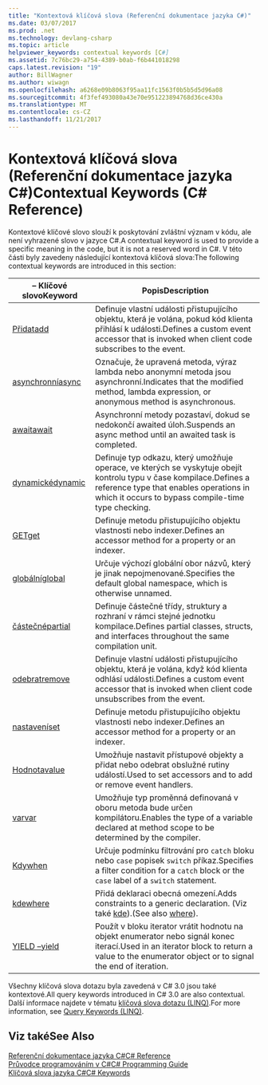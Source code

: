 ```yaml
---
title: "Kontextová klíčová slova (Referenční dokumentace jazyka C#)"
ms.date: 03/07/2017
ms.prod: .net
ms.technology: devlang-csharp
ms.topic: article
helpviewer_keywords: contextual keywords [C#]
ms.assetid: 7c76bc29-a754-4389-b0ab-f6b441018298
caps.latest.revision: "19"
author: BillWagner
ms.author: wiwagn
ms.openlocfilehash: a6268e09b8063f95aa11fc1563f0b5b5d5d96a08
ms.sourcegitcommit: 4f3fef493080a43e70e951223894768d36ce430a
ms.translationtype: MT
ms.contentlocale: cs-CZ
ms.lasthandoff: 11/21/2017
---
```

# <a name="contextual-keywords-c-reference"></a><span data-ttu-id="01362-102">Kontextová klíčová slova (Referenční dokumentace jazyka C#)</span><span class="sxs-lookup"><span data-stu-id="01362-102">Contextual Keywords (C# Reference)</span></span>
<span data-ttu-id="01362-103">Kontextové klíčové slovo slouží k poskytování zvláštní význam v kódu, ale není vyhrazené slovo v jazyce C#.</span><span class="sxs-lookup"><span data-stu-id="01362-103">A contextual keyword is used to provide a specific meaning in the code, but it is not a reserved word in C#.</span></span> <span data-ttu-id="01362-104">V této části byly zavedeny následující kontextová klíčová slova:</span><span class="sxs-lookup"><span data-stu-id="01362-104">The following contextual keywords are introduced in this section:</span></span>  
  
|<span data-ttu-id="01362-105">– Klíčové slovo</span><span class="sxs-lookup"><span data-stu-id="01362-105">Keyword</span></span>|<span data-ttu-id="01362-106">Popis</span><span class="sxs-lookup"><span data-stu-id="01362-106">Description</span></span>|  
|-------------|-----------------|  
|[<span data-ttu-id="01362-107">Přidat</span><span class="sxs-lookup"><span data-stu-id="01362-107">add</span></span>](../../../csharp/language-reference/keywords/add.md)|<span data-ttu-id="01362-108">Definuje vlastní události přistupujícího objektu, která je volána, pokud kód klienta přihlásí k události.</span><span class="sxs-lookup"><span data-stu-id="01362-108">Defines a custom event accessor that is invoked when client code subscribes to the event.</span></span>|  
|[<span data-ttu-id="01362-109">asynchronní</span><span class="sxs-lookup"><span data-stu-id="01362-109">async</span></span>](../../../csharp/language-reference/keywords/async.md)|<span data-ttu-id="01362-110">Označuje, že upravená metoda, výraz lambda nebo anonymní metoda jsou asynchronní.</span><span class="sxs-lookup"><span data-stu-id="01362-110">Indicates that the modified method, lambda expression, or anonymous method is asynchronous.</span></span>|  
|[<span data-ttu-id="01362-111">await</span><span class="sxs-lookup"><span data-stu-id="01362-111">await</span></span>](../../../csharp/language-reference/keywords/await.md)|<span data-ttu-id="01362-112">Asynchronní metody pozastaví, dokud se nedokončí awaited úloh.</span><span class="sxs-lookup"><span data-stu-id="01362-112">Suspends an async method until an awaited task is completed.</span></span>|  
|[<span data-ttu-id="01362-113">dynamické</span><span class="sxs-lookup"><span data-stu-id="01362-113">dynamic</span></span>](../../../csharp/language-reference/keywords/dynamic.md)|<span data-ttu-id="01362-114">Definuje typ odkazu, který umožňuje operace, ve kterých se vyskytuje obejít kontrolu typu v čase kompilace.</span><span class="sxs-lookup"><span data-stu-id="01362-114">Defines a reference type that enables operations in which it occurs to bypass compile-time type checking.</span></span>|  
|[<span data-ttu-id="01362-115">GET</span><span class="sxs-lookup"><span data-stu-id="01362-115">get</span></span>](../../../csharp/language-reference/keywords/get.md)|<span data-ttu-id="01362-116">Definuje metodu přistupujícího objektu vlastnosti nebo indexer.</span><span class="sxs-lookup"><span data-stu-id="01362-116">Defines an accessor method for a property or an indexer.</span></span>|  
|[<span data-ttu-id="01362-117">globální</span><span class="sxs-lookup"><span data-stu-id="01362-117">global</span></span>](../../../csharp/language-reference/keywords/global.md)|<span data-ttu-id="01362-118">Určuje výchozí globální obor názvů, který je jinak nepojmenované.</span><span class="sxs-lookup"><span data-stu-id="01362-118">Specifies the default global namespace, which is otherwise unnamed.</span></span>|  
|[<span data-ttu-id="01362-119">částečné</span><span class="sxs-lookup"><span data-stu-id="01362-119">partial</span></span>](../../../csharp/language-reference/keywords/partial-type.md)|<span data-ttu-id="01362-120">Definuje částečné třídy, struktury a rozhraní v rámci stejné jednotku kompilace.</span><span class="sxs-lookup"><span data-stu-id="01362-120">Defines partial classes, structs, and interfaces throughout the same compilation unit.</span></span>|  
|[<span data-ttu-id="01362-121">odebrat</span><span class="sxs-lookup"><span data-stu-id="01362-121">remove</span></span>](../../../csharp/language-reference/keywords/remove.md)|<span data-ttu-id="01362-122">Definuje vlastní události přistupujícího objektu, která je volána, když kód klienta odhlásí události.</span><span class="sxs-lookup"><span data-stu-id="01362-122">Defines a custom event accessor that is invoked when client code unsubscribes from the event.</span></span>|  
|[<span data-ttu-id="01362-123">nastavení</span><span class="sxs-lookup"><span data-stu-id="01362-123">set</span></span>](../../../csharp/language-reference/keywords/set.md)|<span data-ttu-id="01362-124">Definuje metodu přistupujícího objektu vlastnosti nebo indexer.</span><span class="sxs-lookup"><span data-stu-id="01362-124">Defines an accessor method for a property or an indexer.</span></span>|  
|[<span data-ttu-id="01362-125">Hodnota</span><span class="sxs-lookup"><span data-stu-id="01362-125">value</span></span>](../../../csharp/language-reference/keywords/value.md)|<span data-ttu-id="01362-126">Umožňuje nastavit přístupové objekty a přidat nebo odebrat obslužné rutiny událostí.</span><span class="sxs-lookup"><span data-stu-id="01362-126">Used to set accessors and to add or remove event handlers.</span></span>|  
|[<span data-ttu-id="01362-127">var</span><span class="sxs-lookup"><span data-stu-id="01362-127">var</span></span>](../../../csharp/language-reference/keywords/var.md)|<span data-ttu-id="01362-128">Umožňuje typ proměnná definovaná v oboru metoda bude určen kompilátoru.</span><span class="sxs-lookup"><span data-stu-id="01362-128">Enables the type of a variable declared at method scope to be determined by the compiler.</span></span>|  
|[<span data-ttu-id="01362-129">Kdy</span><span class="sxs-lookup"><span data-stu-id="01362-129">when</span></span>](when.md)|<span data-ttu-id="01362-130">Určuje podmínku filtrování pro `catch` bloku nebo `case` popisek `switch` příkaz.</span><span class="sxs-lookup"><span data-stu-id="01362-130">Specifies a filter condition for a `catch` block or the `case` label of a `switch` statement.</span></span>|
|[<span data-ttu-id="01362-131">kde</span><span class="sxs-lookup"><span data-stu-id="01362-131">where</span></span>](../../../csharp/language-reference/keywords/where-generic-type-constraint.md)|<span data-ttu-id="01362-132">Přidá deklaraci obecná omezení.</span><span class="sxs-lookup"><span data-stu-id="01362-132">Adds constraints to a generic declaration.</span></span> <span data-ttu-id="01362-133">(Viz také [kde](../../../csharp/language-reference/keywords/where-clause.md)).</span><span class="sxs-lookup"><span data-stu-id="01362-133">(See also [where](../../../csharp/language-reference/keywords/where-clause.md)).</span></span>|  
|[<span data-ttu-id="01362-134">YIELD –</span><span class="sxs-lookup"><span data-stu-id="01362-134">yield</span></span>](../../../csharp/language-reference/keywords/yield.md)|<span data-ttu-id="01362-135">Použít v bloku iterator vrátit hodnotu na objekt enumerator nebo signál konec iterací.</span><span class="sxs-lookup"><span data-stu-id="01362-135">Used in an iterator block to return a value to the enumerator object or to signal the end of iteration.</span></span>|  
  
 <span data-ttu-id="01362-136">Všechny klíčová slova dotazu byla zavedená v C# 3.0 jsou také kontextové.</span><span class="sxs-lookup"><span data-stu-id="01362-136">All query keywords introduced in C# 3.0 are also contextual.</span></span> <span data-ttu-id="01362-137">Další informace najdete v tématu [klíčová slova dotazu (LINQ)](../../../csharp/language-reference/keywords/query-keywords.md).</span><span class="sxs-lookup"><span data-stu-id="01362-137">For more information, see [Query Keywords (LINQ)](../../../csharp/language-reference/keywords/query-keywords.md).</span></span>  
  
## <a name="see-also"></a><span data-ttu-id="01362-138">Viz také</span><span class="sxs-lookup"><span data-stu-id="01362-138">See Also</span></span>  
 [<span data-ttu-id="01362-139">Referenční dokumentace jazyka C#</span><span class="sxs-lookup"><span data-stu-id="01362-139">C# Reference</span></span>](../../../csharp/language-reference/index.md)  
 [<span data-ttu-id="01362-140">Průvodce programováním v C#</span><span class="sxs-lookup"><span data-stu-id="01362-140">C# Programming Guide</span></span>](../../../csharp/programming-guide/index.md)  
 [<span data-ttu-id="01362-141">Klíčová slova jazyka C#</span><span class="sxs-lookup"><span data-stu-id="01362-141">C# Keywords</span></span>](../../../csharp/language-reference/keywords/index.md)
